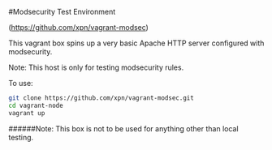 #Modsecurity Test Environment

(https://github.com/xpn/vagrant-modsec)

This vagrant box spins up a very basic Apache HTTP server configured with modsecurity.

Note: This host is only for testing modsecurity rules.

To use:

```bash
git clone https://github.com/xpn/vagrant-modsec.git
cd vagrant-node
vagrant up
```

######Note: This box is not to be used for anything other than local testing.
